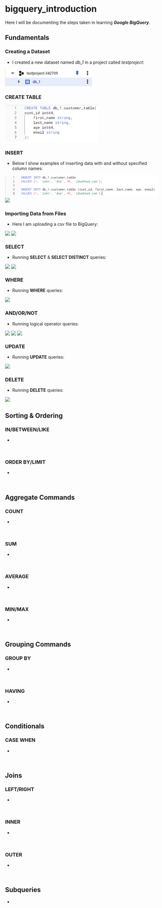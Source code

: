 # bigquery_introduction

Here I will be documenting the steps taken in learning ***Google BigQuery***.

## Fundamentals

### Creating a Dataset

- I created a new dataset named *db_1* in a project called *testproject*:

![](https://github.com/latiful-hassan/bigquery_introduction/blob/main/bigquery_introduction_screenshots/bigquery_dataset.png)

### CREATE TABLE

![](https://github.com/latiful-hassan/bigquery_introduction/blob/main/bigquery_introduction_screenshots/bigquery_create_table_query.png)

### INSERT

- Below I show examples of inserting data with and without specified column names:

![](https://github.com/latiful-hassan/bigquery_introduction/blob/main/bigquery_introduction_screenshots/bigquery_insert_query.png)
![](https://github.com/latiful-hassan/bigquery_introduction_inprogress/blob/main/bigquery_introduction_screenshots/table.png)

### Importing Data from Files

- Here I am uploading a csv file to BigQuery:

![](https://github.com/latiful-hassan/bigquery_introduction_inprogress/blob/main/bigquery_introduction_screenshots/import_from_file.png)
![](https://github.com/latiful-hassan/bigquery_introduction_inprogress/blob/main/bigquery_introduction_screenshots/cust_upload.png)

### SELECT

- Running **SELECT** & **SELECT DISTINCT** queries:

![](https://github.com/latiful-hassan/bigquery_introduction_inprogress/blob/main/bigquery_introduction_screenshots/select.png)
![](https://github.com/latiful-hassan/bigquery_introduction_inprogress/blob/main/bigquery_introduction_screenshots/select_distinct.png)

### WHERE

- Running **WHERE** queries:

![](https://github.com/latiful-hassan/bigquery_introduction_inprogress/blob/main/bigquery_introduction_screenshots/where.png)

### AND/OR/NOT

- Running logical operator queries:

![](https://github.com/latiful-hassan/bigquery_introduction_inprogress/blob/main/bigquery_introduction_screenshots/and.png)
![](https://github.com/latiful-hassan/bigquery_introduction_inprogress/blob/main/bigquery_introduction_screenshots/or.png)
![](https://github.com/latiful-hassan/bigquery_introduction_inprogress/blob/main/bigquery_introduction_screenshots/not.png)

### UPDATE

- Running **UPDATE** queries:

![](https://github.com/latiful-hassan/bigquery_introduction_inprogress/blob/main/bigquery_introduction_screenshots/update.png)

### DELETE

- Running **DELETE** queries:

![](https://github.com/latiful-hassan/bigquery_introduction_inprogress/blob/main/bigquery_introduction_screenshots/delete.png)

## Sorting & Ordering

### IN/BETWEEN/LIKE

-

![]()

### ORDER BY/LIMIT

-

![]()

## Aggregate Commands

### COUNT

-

![]()

### SUM

-

![]()

### AVERAGE

-

![]()

### MIN/MAX

-

![]()

## Grouping Commands

### GROUP BY

-

![]()

### HAVING

-

![]()

## Conditionals

### CASE WHEN

-

![]()

## Joins

### LEFT/RIGHT

-

![]()

### INNER

-

![]()

### OUTER

-

![]()


## Subqueries

-

![]()
